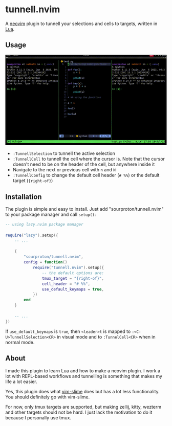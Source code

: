 # tunnell.nvim

A [neovim](https://neovim.io/) plugin to tunnell your selections and cells to targets, written in [Lua](https://www.lua.org/).

## Usage

![tunnelldemo](demo/tunnelldemo.gif)

- `:TunnellSelection` to tunnell the active selection
- `:TunnellCell` to tunnell the cell where the cursor is. Note that the cursor doesn't need to be on the header of the cell, but anywhere inside it
- Navigate to the next or previous cell with `n` and `N`
- `:TunnellConfig` to change the default cell header (`# %%`) or the default target (`{right-of}`)

## Installation

The plugin is simple and easy to install. Just add "sourproton/tunnell.nvim" to your package manager and call `setup()`:

```lua
-- using lazy.nvim package manager

require("lazy").setup({
    -- ...

    {
        "sourproton/tunnell.nvim",
        config = function()
            require("tunnell.nvim").setup({
                -- the default options are:
                tmux_target = "{right-of}",
                cell_header = "# %%",
                use_default_keymaps = true,
            })
        end
    }

    -- ...
})
```

If `use_default_keymaps` is `true`, then `<leader>t` is mapped to `:<C-U>TunnellSelection<CR>` in visual mode and to `:TunnelCell<CR>` when in normal mode.

## About

I made this plugin to learn Lua and how to make a neovim plugin. I work a lot with REPL-based workflows and tunnelling is something that makes my life a lot easier.

Yes, this plugin does what [vim-slime](https://github.com/jpalardy/vim-slime) does but has a lot less functionality. You should definitely go with vim-slime.

For now, only tmux targets are supported, but making zellij, kitty, wezterm and other targets should not be hard. I just lack the motivation to do it because I personally use tmux.
